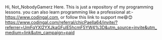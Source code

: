 Hi, Not_NobodyGamerz Here.
This is just a repository of my programming lessons.
you can also learn programming like a professional at:-
https://www.codingal.com,
or follow this link to support me😄😊
https://www.codingal.com/referral/chicPaella64/invite/?referrer=UmFqYXl2YXJkaGFuIE5hcmF5YW4%3D&utm_source=invite&utm_medium=link&utm_campaign=paid
